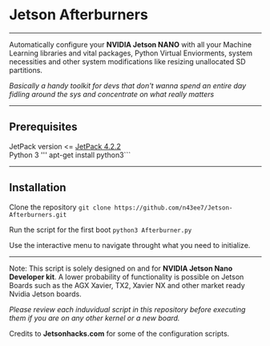 # Jetson Afterburners
___________________________________________________________________________________________
Automatically configure your __NVIDIA Jetson NANO__ with all your Machine Learning libraries and vital packages, Python Virtual Enviorments, system necessities and other system modifications like resizing unallocated SD partitions. 

_Basically a handy toolkit for devs that don't wanna spend an entire day fidling around the sys and concentrate on what really matters_
_____________________________________________________________________________________________
## Prerequisites
JetPack version <= [JetPack 4.2.2](https://developer.nvidia.com/embedded/jetpack)   
Python 3  ''' apt-get install python3```
_____________________________________________________________________________________________
## Installation
Clone the repository
``` git clone https://github.com/n43ee7/Jetson-Afterburners.git ```

Run the script for the first boot
``` python3 Afterburner.py ```

Use the interactive menu to navigate throught what you need to initialize.

_______________________________________________________________________________________________
Note: 
This script is solely designed on and for __NVIDIA Jetson Nano Developer kit__. A lower probability of functionality is possible on Jetson Boards such as the AGX Xavier, TX2, Xavier NX and other market ready Nvidia Jetson boards. 

_Please review each induvidual script in this repository before executing them if you are on any other kernel or a new board._

Credits to __Jetsonhacks.com__ for some of the configuration scripts.
